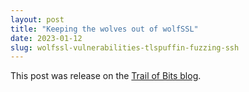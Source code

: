 ```yaml
---
layout: post
title: "Keeping the wolves out of wolfSSL"
date: 2023-01-12
slug: wolfssl-vulnerabilities-tlspuffin-fuzzing-ssh
---
```


This post was release on the [Trail of Bits blog](https://blog.trailofbits.com/2023/01/12/wolfssl-vulnerabilities-tlspuffin-fuzzing-ssh/).
